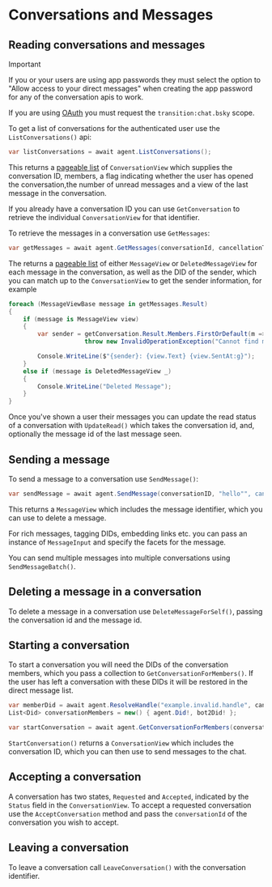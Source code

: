 # Conversations and Messages

## <a name="reading">Reading conversations and messages</a>

> [!IMPORTANT]
> If you or your users are using app passwords they must select the option to "Allow access to your direct messages" when creating the app password for
> any of the conversation apis to work.
>
> If you are using [OAuth](connecting.md#oauth) you must request the `transition:chat.bsky` scope.

To get a list of conversations for the authenticated user use the `ListConversations()` api:

```c#
var listConversations = await agent.ListConversations();
```

This returns a [pageable list](cursorsAndPagination.md) of `ConversationView` which supplies the conversation ID, members,
a flag indicating whether the user has opened the conversation,the number of unread messages and a view of the last message in the conversation.

If you already have a conversation ID you can use `GetConversation` to retrieve the individual `ConversationView` for that identifier.

To retrieve the messages in a conversation use `GetMessages`:

```c#
var getMessages = await agent.GetMessages(conversationId, cancellationToken: cancellationToken);
```

The returns a [pageable list](cursorsAndPagination.md) of either `MessageView` or `DeletedMessageView` for each message in the conversation, as well
as the DID of the sender, which you can match up to the `ConversationView` to get the sender information, for example

```c#
foreach (MessageViewBase message in getMessages.Result)
{
    if (message is MessageView view)
    {
        var sender = getConversation.Result.Members.FirstOrDefault(m => m.Did == view.Sender.Did) ??
                     throw new InvalidOperationException("Cannot find message sender in conversation view");

        Console.WriteLine($"{sender}: {view.Text} {view.SentAt:g}");
    }
    else if (message is DeletedMessageView _)
    {
        Console.WriteLine("Deleted Message");
    }
}
```

Once you've shown a user their messages you can update the read status of a conversation with `UpdateRead()` which takes the conversation id, and, optionally the message id of the last message seen.

## <a name="sending">Sending a message</a>

To send a message to a conversation use `SendMessage()`:

```c#
var sendMessage = await agent.SendMessage(conversationID, "hello"", cancellationToken);
```

This returns a `MessageView` which includes the message identifier, which you can use to delete a message.

For rich messages, tagging DIDs, embedding links etc. you can pass an instance of `MessageInput` and specify the facets for the message.

You can send multiple messages into multiple conversations using `SendMessageBatch()`.

## <a name="deleting">Deleting a message in a conversation</a>

To delete a message in a conversation use `DeleteMessageForSelf()`, passing the conversation id and the message id.

## <a name="creating">Starting a conversation</a>

To start a conversation you will need the DIDs of the conversation members, which you pass a collection to `GetConversationForMembers()`. If the user has left a conversation with these DIDs it will be restored in the direct message list.

```c#
var memberDid = await agent.ResolveHandle("example.invalid.handle", cancellationToken);
List<Did> conversationMembers = new() { agent.Did!, bot2Did! };

var startConversation = await agent.GetConversationForMembers(conversationMembers, cancellationToken);
```

`StartConversation()` returns a `ConversationView` which includes the conversation ID, which you can then use to send messages to the chat.

## <a name="accepting">Accepting a conversation</a>

A conversation has two states, `Requested` and `Accepted`, indicated by the `Status` field in the `ConversationView`.
To accept a requested conversation use the `AcceptConversation` method and pass the `conversationId` of the conversation you wish to accept.

## <a name="leaving">Leaving a conversation</a>

To leave a conversation call `LeaveConversation()` with the conversation identifier.
